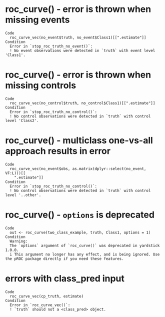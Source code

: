 # roc_curve() - error is thrown when missing events

    Code
      roc_curve_vec(no_event$truth, no_event$Class1)[[".estimate"]]
    Condition
      Error in `stop_roc_truth_no_event()`:
      ! No event observations were detected in `truth` with event level 'Class1'.

# roc_curve() - error is thrown when missing controls

    Code
      roc_curve_vec(no_control$truth, no_control$Class1)[[".estimate"]]
    Condition
      Error in `stop_roc_truth_no_control()`:
      ! No control observations were detected in `truth` with control level 'Class2'.

# roc_curve() - multiclass one-vs-all approach results in error

    Code
      roc_curve_vec(no_event$obs, as.matrix(dplyr::select(no_event, VF:L)))[[
        ".estimate"]]
    Condition
      Error in `stop_roc_truth_no_control()`:
      ! No control observations were detected in `truth` with control level '..other'.

# roc_curve() - `options` is deprecated

    Code
      out <- roc_curve(two_class_example, truth, Class1, options = 1)
    Condition
      Warning:
      The `options` argument of `roc_curve()` was deprecated in yardstick 1.0.0.
      i This argument no longer has any effect, and is being ignored. Use the pROC package directly if you need these features.

# errors with class_pred input

    Code
      roc_curve_vec(cp_truth, estimate)
    Condition
      Error in `roc_curve_vec()`:
      ! `truth` should not a <class_pred> object.

